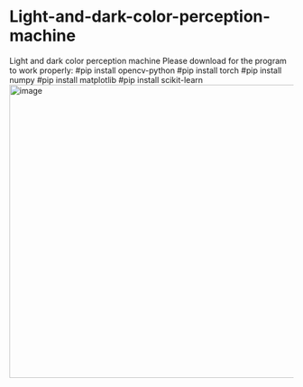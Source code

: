 # Light-and-dark-color-perception-machine
Light and dark color perception machine
Please download for the program to work properly:
#pip install opencv-python
#pip install torch
#pip install numpy
#pip install matplotlib
#pip install scikit-learn
<img width="1071" height="520" alt="image" src="https://github.com/user-attachments/assets/9475f484-68d1-42e0-9101-7456a678790d" />
